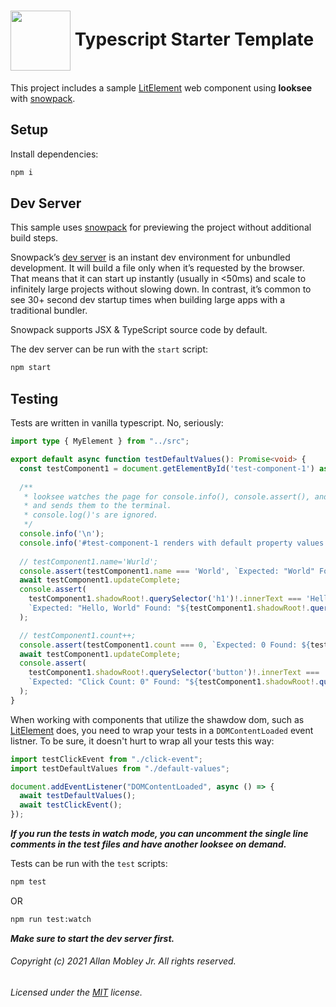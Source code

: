 # <img align="center" src="https://avatars2.githubusercontent.com/u/76873423" width="96" height="96" /> Typescript Starter Template

This project includes a sample [LitElement](https://lit-element.polymer-project.org) web component using **looksee** with [snowpack](https://www.snowpack.dev).

## Setup

Install dependencies:

```bash
npm i
```

## Dev Server

This sample uses [snowpack](https://www.snowpack.dev) for previewing the project without additional build steps.

Snowpack’s [dev server](https://www.snowpack.dev/concepts/dev-server) is an instant dev environment for unbundled development. It will build a file only when it’s requested by the browser. That means that it can start up instantly (usually in <50ms) and scale to infinitely large projects without slowing down. In contrast, it’s common to see 30+ second dev startup times when building large apps with a traditional bundler.

Snowpack supports JSX & TypeScript source code by default.

The dev server can be run with the `start` script:

```bash
npm start
```

## Testing

Tests are written in vanilla typescript. No, seriously:
```typescript
import type { MyElement } from "../src";

export default async function testDefaultValues(): Promise<void> {
  const testComponent1 = document.getElementById('test-component-1') as MyElement;
  
  /**
   * looksee watches the page for console.info(), console.assert(), and console.error() calls,
   * and sends them to the terminal.
   * console.log()'s are ignored.
   */
  console.info('\n');
  console.info('#test-component-1 renders with default property values');
  
  // testComponent1.name='Wurld';
  console.assert(testComponent1.name === 'World', `Expected: "World" Found: "${testComponent1.name}"`);
  await testComponent1.updateComplete;
  console.assert(
    testComponent1.shadowRoot!.querySelector('h1')!.innerText === 'Hello, World!', 
    `Expected: "Hello, World" Found: "${testComponent1.shadowRoot!.querySelector('h1')!.innerText}"`
  );

  // testComponent1.count++;
  console.assert(testComponent1.count === 0, `Expected: 0 Found: ${testComponent1.count}`);
  await testComponent1.updateComplete;
  console.assert(
    testComponent1.shadowRoot!.querySelector('button')!.innerText === 'Click Count: 0', 
    `Expected: "Click Count: 0" Found: "${testComponent1.shadowRoot!.querySelector('button')!.innerText}"`
  );
}
```

When working with components that utilize the shawdow dom, such as [LitElement](https://lit-element.polymer-project.org) does, you need to wrap your tests in a `DOMContentLoaded` event listner. To be sure, it doesn't hurt to wrap all your tests this way:

```typescript
import testClickEvent from "./click-event";
import testDefaultValues from "./default-values";

document.addEventListener("DOMContentLoaded", async () => {
  await testDefaultValues();
  await testClickEvent();
});
```

***If you run the tests in watch mode, you can uncomment the single line comments in the test files and have another looksee on demand.***

Tests can be run with the `test` scripts:

```bash
npm test
```
OR
```bash
npm run test:watch
```
***Make sure to start the dev server first.***

###### Copyright (c) 2021 Allan Mobley Jr. All rights reserved.
###### Licensed under the [MIT](./LICENSE) license.

